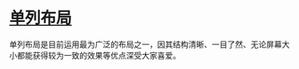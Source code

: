 # [单列布局](https://www.imooc.com/wiki/mobilelayout/singintro.html)

单列布局是目前运用最为广泛的布局之一，因其结构清晰、一目了然、无论屏幕大小都能获得较为一致的效果等优点深受大家喜爱。
